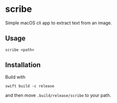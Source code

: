 # scribe

Simple macOS cli app to extract text from an image.

## Usage

`scribe <path>`

## Installation

Build with 

`swift build -c release`

and then move `.build/release/scribe` to your path.